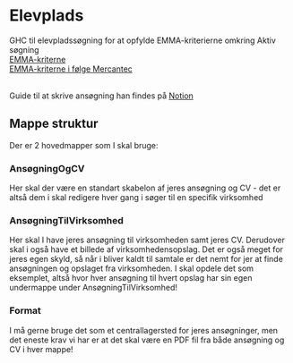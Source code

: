 # Elevplads
GHC til elevpladssøgning for at opfylde EMMA-kriterierne omkring Aktiv søgning <br>
[EMMA-kriterne](https://www.mercantec.dk/om-mercantec/skoleoplaeringscenter-viborg/emma-kriterierne) <br>
[EMMA-kriterne i følge Mercantec](https://www.mercantec.dk/om-mercantec/skoleoplaeringscenter-viborg/emma-kriterierne)<br><br>

Guide til at skrive ansøgning han findes på [Notion](https://www.notion.so/mercantec/L-repladss-gning-636290b4839947859ba54204b1b796da)
## Mappe struktur
Der er 2 hovedmapper som I skal bruge:<br>
### AnsøgningOgCV<br>
  Her skal der være en standart skabelon af jeres ansøgning og CV - det er altså dem i skal redigere hver gang i søger til en specifik virksomhed<br>
### AnsøgningTilVirksomhed<br>
Her skal I have jeres ansøgning til virksomheden samt jeres CV. Derudover skal i også have et billede af virksomhedensopslag. Det er også meget for jeres egen skyld, så når i bliver kaldt til samtale er det nemt for jer at finde ansøgningen og opslaget fra virksomheden. I skal opdele det som eksemplet, altså hvor hver ansøgning til hvert opslag har sin egen undermappe under AnsøgningTilVirksomhed!
### Format
I må gerne bruge det som et centrallagersted for jeres ansøgninger, men det eneste krav vi har er at det skal være en PDF fil fra både ansøgning og CV i hver mappe!
